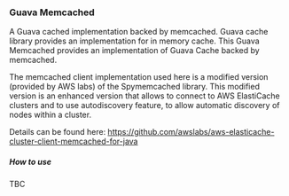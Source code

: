 ### Guava Memcached

A Guava cached implementation backed by memcached. Guava cache library provides an implementation for in memory cache.
This Guava Memcached provides an implementation of Guava Cache backed by memcached.

The memcached client implementation used here is a modified version (provided by AWS labs) of the Spymemcached library. 
This modified version is an enhanced version that allows to connect to AWS ElastiCache clusters
and to use autodiscovery feature, to allow automatic discovery of nodes within a cluster.

Details can be found here: https://github.com/awslabs/aws-elasticache-cluster-client-memcached-for-java

##### How to use

TBC